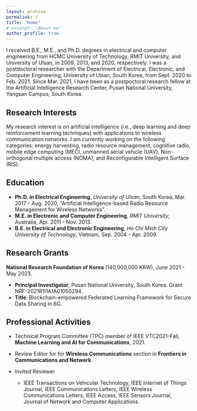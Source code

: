```yaml
---
layout: archive
permalink: /
title: "Home"
# excerpt: "About me"
author_profile: true
---
```


I received B.E., M.E., and Ph.D. degrees in electrical and computer engineering from HCMC University of Technology, RMIT University, and University of Ulsan, in 2009, 2013, and 2020, respectively. I was a postdoctoral researcher with the Department of Electrical, Electronic, and Computer Engineering, University of Ulsan, South Korea, from Sept. 2020 to Feb. 2021. Since Mar. 2021, I have been as a postpoctoral research fellow at the Artificial Intelligence Research Center, Pusan National University, Yangsan Campus, South Korea.  

## Research Interests

My research interest is on artificial intelligence (i.e., deep learning and deep reinforcement learning techniques) with applications to wireless communication networks. I am currently working on the following categories: energy harvesting,  radio resource management, cognitive radio, mobile edge computing (MEC), unmanned aerial vehicle (UAV), Non-orthogonal multiple access (NOMA), and Reconfigurable Intelligent Surface (RIS).

## Education

- **Ph.D. in Electrical Engineering**, _University of Ulsan_, South Korea, Mar. 2017 - Aug. 2020, "Artificial Intelligence-based Radio Resource Management for Wireless Networks".
- **M.E. in Electronic and Computer Engineering**, _RMIT University_, Australia, Apr. 2011 - Nov. 2013.
- **B.E. in Electrical and Electronic Engineering**, _Ho Chi Minh City University of Technology_, Vietnam, Sep. 2004 - Apr. 2009.

## Research Grants

**National Research Foundation of Korea** (140,000,000 KRW), June 2021 - May 2023.  
* **Principal Investigator**, Pusan National University, South Korea. Grant NRF-2021R1I1A1A01050294.  
* **Title**: Blockchain-empowered Federated Learning Framework for Secure Data Sharing in 6G. 

## Professional Activities

- Technical Program Committee (TPC) member of IEEE VTC2021-Fall, **Machine Learning and AI for Communications**, 2021.
- Review Editor for for **Wireless Communications** section in **Frontiers in Communications and Network**.
- Invited Reviewer

  - IEEE Transactions on Vehicular Technology, IEEE Internet of Things Journal, IEEE Communications Letters, IEEE Wireless Communications Letters, IEEE Access, IEEE Sensors Journal, Journal of Network and Computer Applications.

